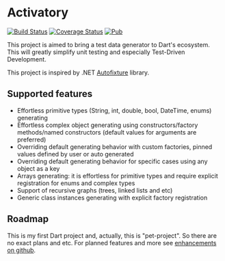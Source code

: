 # Activatory

[![Build Status](https://travis-ci.com/syberside/Activatory.svg?branch=master)](https://travis-ci.com/syberside/Activatory)
[![Coverage Status](https://coveralls.io/repos/github/syberside/Activatory/badge.svg)](https://coveralls.io/github/syberside/Activatory)
[![Pub](https://img.shields.io/pub/v/activatory.svg)](https://pub.dartlang.org/packages/activatory)

This project is aimed to bring a test data generator to Dart's ecosystem.
This will greatly simplify unit testing and especially Test-Driven Development.

This project is inspired by .NET [Autofixture](https://github.com/AutoFixture/AutoFixture) library.

## Supported features
- Effortless primitive types (String, int, double, bool, DateTime, enums) generating
- Effortless complex object generating using constructors/factory methods/named constructors (default values for arguments are preferred)
- Overriding default generating behavior with custom factories, pinned values defined by user or auto generated
- Overriding default generating behavior for specific cases using any object as a key
- Arrays generating: it is effortless for primitive types and require explicit registration for enums and complex types
- Support of recursive graphs (trees, linked lists and etc) 
- Generic class instances generating with explicit factory registration

## Roadmap
This is my first Dart project and, actually, this is "pet-project". So there are no exact plans and etc.
For planned features and more see [enhancements on github](https://github.com/syberside/Activatory/issues?utf8=%E2%9C%93&q=is%3Aenhancement+is%3Aopen+). 
